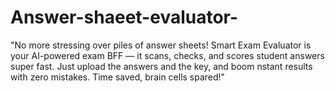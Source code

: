# Answer-shaeet-evaluator-
 "No more stressing over piles of answer sheets! Smart Exam Evaluator is your AI-powered exam BFF — it scans, checks, and scores student answers super fast. Just upload the answers and the key, and boom nstant results with zero mistakes. Time saved, brain cells spared!"
